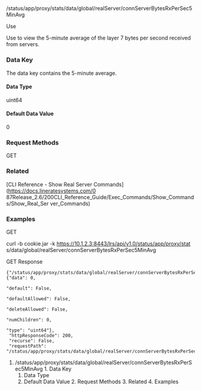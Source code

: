 ##
/status/app/proxy/stats/data/global/realServer/connServerBytesRxPerSec5MinAvg

Use

Use to view the 5-minute average of the layer 7 bytes per second received from
servers.

### Data Key

The data key contains the 5-minute average.

#### Data Type

uint64

#### Default Data Value

0

### Request Methods

GET

### Related

[CLI Reference - Show Real Server Commands](https://docs.lineratesystems.com/0
87Release_2.6/200CLI_Reference_Guide/Exec_Commands/Show_Commands/Show_Real_Ser
ver_Commands)

### Examples

GET

curl -b cookie.jar -k https://10.1.2.3:8443/lrs/api/v1.0/status/app/proxy/stat
s/data/global/realServer/connServerBytesRxPerSec5MinAvg

GET Response

    
    
    {"/status/app/proxy/stats/data/global/realServer/connServerBytesRxPerSec5MinAvg": {"data": 0,
                                                                                        "default": False,
                                                                                        "defaultAllowed": False,
                                                                                        "deleteAllowed": False,
                                                                                        "numChildren": 0,
                                                                                        "type": "uint64"},
     "httpResponseCode": 200,
     "recurse": False,
     "requestPath": "/status/app/proxy/stats/data/global/realServer/connServerBytesRxPerSec5MinAvg"}
    

  1. /status/app/proxy/stats/data/global/realServer/connServerBytesRxPerSec5MinAvg
    1. Data Key
      1. Data Type
      2. Default Data Value
    2. Request Methods
    3. Related
    4. Examples

